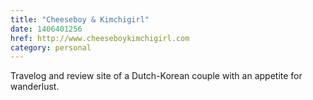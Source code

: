 ```yaml
---
title: "Cheeseboy & Kimchigirl"
date: 1406401256
href: http://www.cheeseboykimchigirl.com
category: personal
---
```


Travelog and review site of a Dutch-Korean couple with an appetite for wanderlust.
